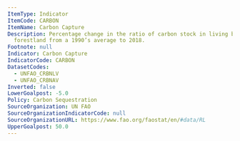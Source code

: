 ```yaml
---
ItemType: Indicator
ItemCode: CARBON
ItemName: Carbon Capture
Description: Percentage change in the ratio of carbon stock in living biomass over
  forestland from a 1990’s average to 2018.
Footnote: null
Indicator: Carbon Capture
IndicatorCode: CARBON
DatasetCodes:
  - UNFAO_CRBNLV
  - UNFAO_CRBNAV
Inverted: false
LowerGoalpost: -5.0
Policy: Carbon Sequestration
SourceOrganization: UN FAO
SourceOrganizationIndicatorCode: null
SourceOrganizationURL: https://www.fao.org/faostat/en/#data/RL
UpperGoalpost: 50.0
---
```


